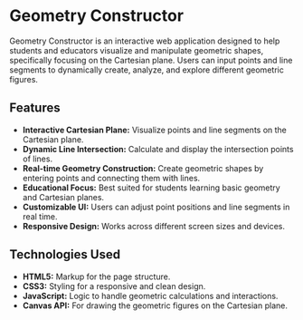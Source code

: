 # Geometry Constructor
Geometry Constructor is an interactive web application designed to help students and educators visualize and manipulate geometric shapes, specifically focusing on the Cartesian plane. Users can input points and line segments to dynamically create, analyze, and explore different geometric figures.

## Features
- **Interactive Cartesian Plane:** Visualize points and line segments on the Cartesian plane.
- **Dynamic Line Intersection:** Calculate and display the intersection points of lines.
- **Real-time Geometry Construction:** Create geometric shapes by entering points and connecting them with lines.
- **Educational Focus:** Best suited for students learning basic geometry and Cartesian planes.
- **Customizable UI:** Users can adjust point positions and line segments in real time.
- **Responsive Design:** Works across different screen sizes and devices.

## Technologies Used
- **HTML5:** Markup for the page structure.
- **CSS3:** Styling for a responsive and clean design.
- **JavaScript:** Logic to handle geometric calculations and interactions.
- **Canvas API:** For drawing the geometric figures on the Cartesian plane.
